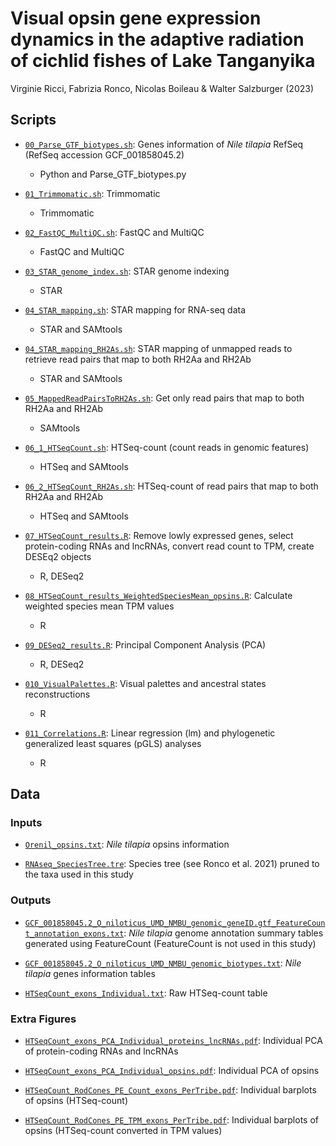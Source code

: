 # Visual opsin gene expression dynamics in the adaptive radiation of cichlid fishes of Lake Tanganyika
Virginie Ricci, Fabrizia Ronco, Nicolas Boileau & Walter Salzburger (2023)

## Scripts

* [`00_Parse_GTF_biotypes.sh`](Scripts/00_Parse_GTF_biotypes.sh): Genes information of _Nile tilapia_ RefSeq (RefSeq accession GCF_001858045.2)
  * Python and Parse_GTF_biotypes.py

* [`01_Trimmomatic.sh`](Scripts/01_Trimmomatic.sh): Trimmomatic
  * Trimmomatic

* [`02_FastQC_MultiQC.sh`](Scripts/02_FastQC_MultiQC.sh): FastQC and MultiQC
  * FastQC and MultiQC

* [`03_STAR_genome_index.sh`](Scripts/03_STAR_genome_index.sh): STAR genome indexing
  * STAR

* [`04_STAR_mapping.sh`](Scripts/04_STAR_mapping.sh): STAR mapping for RNA-seq data
  * STAR and SAMtools

* [`04_STAR_mapping_RH2As.sh`](Scripts/04_STAR_mapping_RH2As.sh): STAR mapping of unmapped reads to retrieve read pairs that map to both RH2Aa and RH2Ab
  * STAR and SAMtools

* [`05_MappedReadPairsToRH2As.sh`](Scripts/05_MappedReadPairsToRH2As.sh): Get only read pairs that map to both RH2Aa and RH2Ab
  * SAMtools

* [`06_1_HTSeqCount.sh`](Scripts/06_HTSeqCount.sh): HTSeq-count (count reads in genomic features)
  * HTSeq and SAMtools

* [`06_2_HTSeqCount_RH2As.sh`](Scripts/06_HTSeqCount_RH2As.sh): HTSeq-count of read pairs that map to both RH2Aa and RH2Ab
  * HTSeq and SAMtools
 
* [`07_HTSeqCount_results.R`](Scripts/HTSeqCount_results.R): Remove lowly expressed genes, select protein-coding RNAs and lncRNAs, convert read count to TPM, create DESEq2 objects
  * R, DESeq2

* [`08_HTSeqCount_results_WeightedSpeciesMean_opsins.R`](Scripts/08_HTSeqCount_results_WeightedSpeciesMean_opsins.R): Calculate weighted species mean TPM values
  * R

* [`09_DESeq2_results.R`](Scripts/09_DESeq2_results.R): Principal Component Analysis (PCA)
  * R, DESeq2

* [`010_VisualPalettes.R`](Scripts/010_VisualPalettes.R): Visual palettes and ancestral states reconstructions
  * R

* [`011_Correlations.R`](Scripts/011_Correlations.R): Linear regression (lm) and phylogenetic generalized least squares (pGLS) analyses
  * R




## Data

### Inputs

* [`Orenil_opsins.txt`](Data/Orenil_opsins.txt): _Nile tilapia_ opsins information

* [`RNAseq_SpeciesTree.tre`](Data/RNAseq_SpeciesTree.tre): Species tree (see Ronco et al. 2021) pruned to the taxa used in this study

### Outputs

* [`GCF_001858045.2_O_niloticus_UMD_NMBU_genomic_geneID.gtf_FeatureCount_annotation_exons.txt`](Data/GCF_001858045.2_O_niloticus_UMD_NMBU_genomic_geneID.gtf_FeatureCount_annotation_exons.txt): _Nile tilapia_ genome annotation summary tables generated using FeatureCount (FeatureCount is not used in this study)

* [`GCF_001858045.2_O_niloticus_UMD_NMBU_genomic_biotypes.txt`](Data/GCF_001858045.2_O_niloticus_UMD_NMBU_genomic_biotypes.txt): _Nile tilapia_ genes information tables

* [`HTSeqCount_exons_Individual.txt`](Data/HTSeqCount_exons_Individual.txt): Raw HTSeq-count table

### Extra Figures

* [`HTSeqCount_exons_PCA_Individual_proteins_lncRNAs.pdf`](Data/Extra_figures/HTSeqCount_exons_PCA_Individual_proteins_lncRNAs.pdf): Individual PCA of protein-coding RNAs and lncRNAs

* [`HTSeqCount_exons_PCA_Individual_opsins.pdf`](Data/Extra_figures/HTSeqCount_exons_PCA_Individual_opsins.pdf): Individual PCA of opsins

* [`HTSeqCount_RodCones_PE_Count_exons_PerTribe.pdf`](Data/Extra_figures/HTSeqCount_RodCones_PE_Count_exons_PerTribe.pdf): Individual barplots of opsins (HTSeq-count)

* [`HTSeqCount_RodCones_PE_TPM_exons_PerTribe.pdf`](Data/Extra_figures/HTSeqCount_RodCones_PE_TPM_exons_PerTribe.pdf): Individual barplots of opsins (HTSeq-count converted in TPM values)

